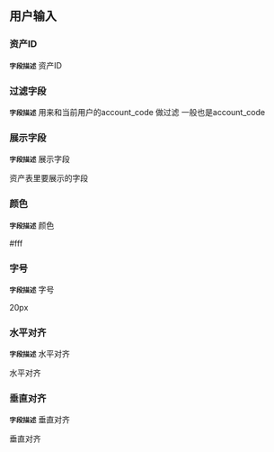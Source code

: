 ## 用户输入 
### 资产ID
**`字段描述`**
资产ID





### 过滤字段

**`字段描述`**
用来和当前用户的account_code   做过滤 一般也是account_code



### 展示字段

**`字段描述`**
展示字段   

资产表里要展示的字段



### 颜色

**`字段描述`**
颜色

#fff

### 字号

**`字段描述`**
字号

20px

### 水平对齐

**`字段描述`**
水平对齐

水平对齐 

### 垂直对齐

**`字段描述`**
垂直对齐   

垂直对齐
